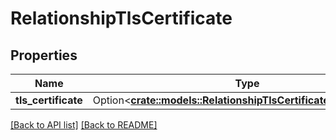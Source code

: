 # RelationshipTlsCertificate

## Properties

Name | Type | Description | Notes
------------ | ------------- | ------------- | -------------
**tls_certificate** | Option<[**crate::models::RelationshipTlsCertificateTlsCertificate**](RelationshipTlsCertificateTlsCertificate.md)> |  | 

[[Back to API list]](../README.md#documentation-for-api-endpoints) [[Back to README]](../README.md)


